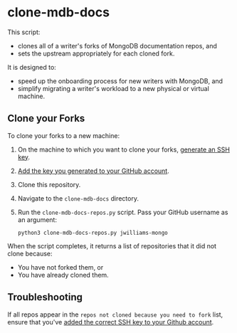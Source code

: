 # clone-mdb-docs

This script: 

- clones all of a writer's forks of MongoDB documentation repos, and
- sets the upstream appropriately for each cloned fork.

It is designed to:

- speed up the onboarding process for new writers with MongoDB, and
- simplify migrating a writer's workload to a new physical or virtual machine.

## Clone your Forks

To clone your forks to a new machine:

1. On the machine to which you want to clone your forks, [generate an SSH key](https://docs.github.com/en/free-pro-team@latest/github/authenticating-to-github/generating-a-new-ssh-key-and-adding-it-to-the-ssh-agent#generating-a-new-ssh-key).
2. [Add the key you generated to your GitHub account](https://docs.github.com/en/free-pro-team@latest/github/authenticating-to-github/adding-a-new-ssh-key-to-your-github-account).
3. Clone this repository.
4. Navigate to the `clone-mdb-docs` directory.
5. Run the `clone-mdb-docs-repos.py` script. Pass your GitHub username as an argument:

   ```
   python3 clone-mdb-docs-repos.py jwilliams-mongo
   ```
   
 When the script completes, it returns a list of repositories that it did not clone because:
 
 - You have not forked them, or
 - You have already cloned them.
 
## Troubleshooting 
 
If all repos appear in the `repos not cloned because you need to fork` list, ensure that you've [added the correct SSH key to your Github account](https://docs.github.com/en/free-pro-team@latest/github/authenticating-to-github/adding-a-new-ssh-key-to-your-github-account).
